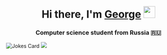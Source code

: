 <h1 align="center">Hi there, I'm <a href="" target="_blank">George</a> 
<img src="https://github.com/blackcater/blackcater/raw/main/images/Hi.gif" height="32"/></h1>
<h3 align="center">Computer science student from Russia 🇷🇺</h3>




![Jokes Card](https://readme-jokes.vercel.app/api)
![](http://github-profile-summary-cards.vercel.app/api/cards/profile-details?username=Niexxe&theme=dark) 
